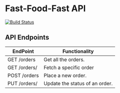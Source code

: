 # Fast-Food-Fast API

[![Build Status](https://travis-ci.org/ClintPy/Fast-Food-API.svg?branch=bg-Fix-Bugs-endpoints-111504508-%23160333199)](https://travis-ci.org/ClintPy)


## API Endpoints

| EndPoint              | Functionality                  |
| --------------------- | ------------------------------ |
| GET /orders           | Get all the orders.            |
| GET /orders/<orderId> | Fetch a specific order         |
| POST /orders          | Place a new order.             |
| PUT /orders/<orderId> | Update the status of an order. |
